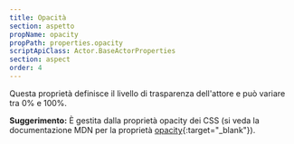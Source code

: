 ```yaml
---
title: Opacità
section: aspetto
propName: opacity
propPath: properties.opacity
scriptApiClass: Actor.BaseActorProperties
section: aspect
order: 4
---
```

Questa proprietà definisce il livello di trasparenza dell'attore e può variare tra 0% e 100%.

**Suggerimento:**
È gestita dalla proprietà opacity dei CSS (si veda la documentazione MDN per la proprietà [opacity](https://developer.mozilla.org/fr/docs/Web/CSS/opacity){:target="_blank"}).
